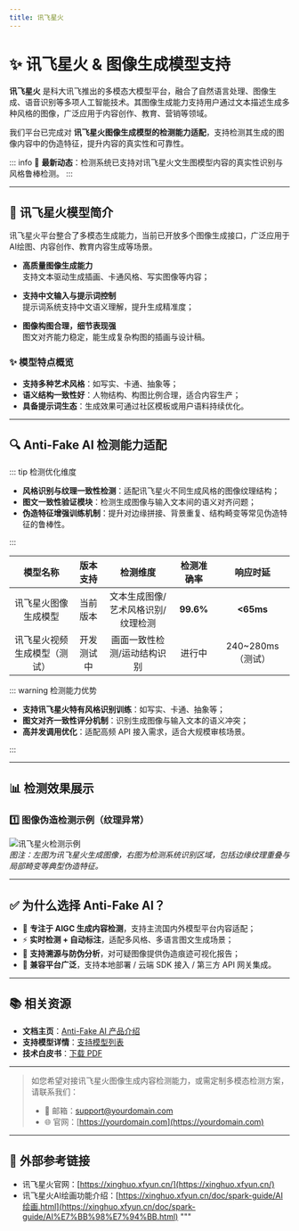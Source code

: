 ```yaml
---
title: 讯飞星火
---
```


# ✨ 讯飞星火 & 图像生成模型支持

**讯飞星火** 是科大讯飞推出的多模态大模型平台，融合了自然语言处理、图像生成、语音识别等多项人工智能技术。其图像生成能力支持用户通过文本描述生成多种风格的图像，广泛应用于内容创作、教育、营销等领域。

我们平台已完成对 **讯飞星火图像生成模型的检测能力适配**，支持检测其生成的图像内容中的伪造特征，提升内容的真实性和可靠性。

::: info
📢 **最新动态**：检测系统已支持对讯飞星火文生图模型内容的真实性识别与风格鲁棒检测。
:::

---

## 🌟 讯飞星火模型简介

讯飞星火平台整合了多模态生成能力，当前已开放多个图像生成接口，广泛应用于AI绘图、内容创作、教育内容生成等场景。

- **高质量图像生成能力**  
  支持文本驱动生成插画、卡通风格、写实图像等内容；

- **支持中文输入与提示词控制**  
  提示词系统支持中文语义理解，提升生成精准度；

- **图像构图合理，细节表现强**  
  图文对齐能力稳定，能生成复杂构图的插画与设计稿。

### ✨ 模型特点概览

- **支持多种艺术风格**：如写实、卡通、抽象等；
- **语义结构一致性好**：人物结构、构图比例合理，适合内容生产；
- **具备提示词生态**：生成效果可通过社区模板或用户语料持续优化。

---

## 🔍 Anti-Fake AI 检测能力适配

::: tip 检测优化维度

- **风格识别与纹理一致性检测**：适配讯飞星火不同生成风格的图像纹理结构；
- **图文一致性验证模块**：检测生成图像与输入文本间的语义对齐问题；
- **伪造特征增强训练机制**：提升对边缘拼接、背景重复、结构畸变等常见伪造特征的鲁棒性。

:::

| 模型名称               | 版本支持   | 检测维度                         | 检测准确率 | 响应时延             |
|:----------------------:|:----------:|:-------------------------------:|:----------:|:--------------------:|
| 讯飞星火图像生成模型   | 当前版本   | 文本生成图像/艺术风格识别/纹理检测 | **99.6%**  | **<65ms**            |
| 讯飞星火视频生成模型（测试） | 开发测试中 | 画面一致性检测/运动结构识别       | 进行中     | 240~280ms（测试）    |

::: warning 检测能力优势

- **支持讯飞星火特有风格识别训练**：如写实、卡通、抽象等；
- **图文对齐一致性评分机制**：识别生成图像与输入文本的语义冲突；
- **高并发调用优化**：适配高频 API 接入需求，适合大规模审核场景。

:::

---

## 📊 检测效果展示

### 1️⃣ 图像伪造检测示例（纹理异常）

![讯飞星火检测示例](https://yourdomain.com/assets/xinghuo-image-detect.jpg)  
*图注：左图为讯飞星火生成图像，右图为检测系统识别区域，包括边缘纹理重叠与局部畸变等典型伪造特征。*

---

## ✅ 为什么选择 Anti-Fake AI？

- 🧠 **专注于 AIGC 生成内容检测**，支持主流国内外模型平台内容适配；
- ⚡ **实时检测 + 自动标注**，适配多风格、多语言图文生成场景；
- 🔐 **支持溯源与防伪分析**，对可疑图像提供伪造痕迹可视化报告；
- 🧩 **兼容平台广泛**，支持本地部署 / 云端 SDK 接入 / 第三方 API 网关集成。

---

## 📚 相关资源

- **文档主页**：[Anti-Fake AI 产品介绍](../quick_start/brief.md)
- **支持模型详情**：[支持模型列表](./overview.md)
- **技术白皮书**：[下载 PDF](https://yourdomain.com/whitepaper.pdf)

---

> 如您希望对接讯飞星火图像生成内容检测能力，或需定制多模态检测方案，请联系我们：
>
> - 📧 邮箱：[support@yourdomain.com](mailto:support@yourdomain.com)  
> - 🌐 官网：[https://yourdomain.com](https://yourdomain.com)

---

## 🔗 外部参考链接

- 讯飞星火官网：[https://xinghuo.xfyun.cn/](https://xinghuo.xfyun.cn/)
- 讯飞星火AI绘画功能介绍：[https://xinghuo.xfyun.cn/doc/spark-guide/AI绘画.html](https://xinghuo.xfyun.cn/doc/spark-guide/AI%E7%BB%98%E7%94%BB.html)
"""